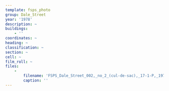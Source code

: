 ```yaml
---
template: fsps_photo
group: Dale_Street
year: '1978'
description: ~
buildings:
    - ''
coordinates: ~
heading: ~
classification: ~
section: ~
cell: ~
film_roll: ~
files:
    -
        filename: 'FSPS_Dale_Street_002,_no_2_(cul-de-sac),_17-1-P,_1978.png'
        caption: ''
---
```

